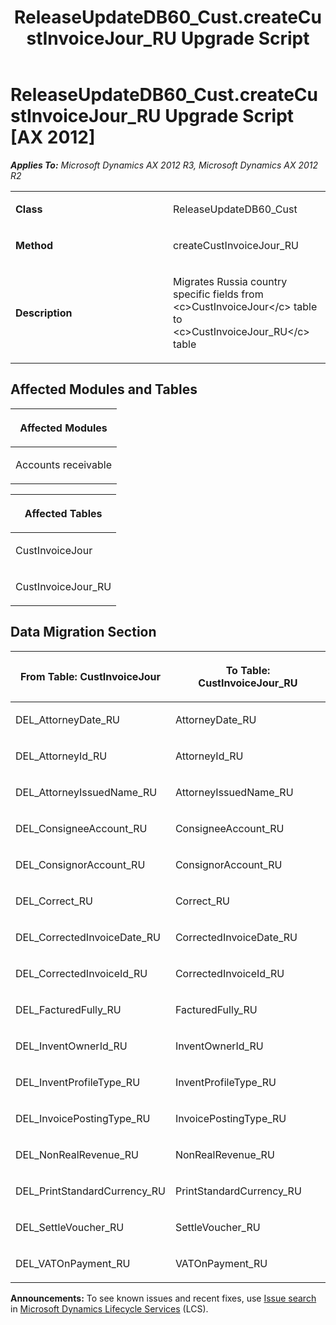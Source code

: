 ﻿---
title: ReleaseUpdateDB60_Cust.createCustInvoiceJour_RU Upgrade Script
TOCTitle: ReleaseUpdateDB60_Cust.createCustInvoiceJour_RU Upgrade Script
ms:assetid: 44909e5d-cb9a-e110-dd20-50d6dd8ebe9d
ms:mtpsurl: https://msdn.microsoft.com/en-us/library/JJ718907(v=AX.60)
ms:contentKeyID: 49707957
ms.date: 05/18/2015
mtps_version: v=AX.60
---

# ReleaseUpdateDB60\_Cust.createCustInvoiceJour\_RU Upgrade Script [AX 2012]


_**Applies To:** Microsoft Dynamics AX 2012 R3, Microsoft Dynamics AX 2012 R2_

<table>
<colgroup>
<col style="width: 50%" />
<col style="width: 50%" />
</colgroup>
<tbody>
<tr class="odd">
<td><p><strong>Class</strong></p></td>
<td><p>ReleaseUpdateDB60_Cust</p></td>
</tr>
<tr class="even">
<td><p><strong>Method</strong></p></td>
<td><p>createCustInvoiceJour_RU</p></td>
</tr>
<tr class="odd">
<td><p><strong>Description</strong></p></td>
<td><p>Migrates Russia country specific fields from &lt;c&gt;CustInvoiceJour&lt;/c&gt; table to &lt;c&gt;CustInvoiceJour_RU&lt;/c&gt; table</p></td>
</tr>
</tbody>
</table>


## Affected Modules and Tables

<table>
<colgroup>
<col style="width: 100%" />
</colgroup>
<thead>
<tr class="header">
<th><p>Affected Modules</p></th>
</tr>
</thead>
<tbody>
<tr class="odd">
<td><p>Accounts receivable</p></td>
</tr>
</tbody>
</table>


<table>
<colgroup>
<col style="width: 100%" />
</colgroup>
<thead>
<tr class="header">
<th><p>Affected Tables</p></th>
</tr>
</thead>
<tbody>
<tr class="odd">
<td><p>CustInvoiceJour</p></td>
</tr>
<tr class="even">
<td><p>CustInvoiceJour_RU</p></td>
</tr>
</tbody>
</table>


## Data Migration Section

<table>
<colgroup>
<col style="width: 50%" />
<col style="width: 50%" />
</colgroup>
<thead>
<tr class="header">
<th><p>From Table: CustInvoiceJour</p></th>
<th><p>To Table: CustInvoiceJour_RU</p></th>
</tr>
</thead>
<tbody>
<tr class="odd">
<td><p>DEL_AttorneyDate_RU</p></td>
<td><p>AttorneyDate_RU</p></td>
</tr>
<tr class="even">
<td><p>DEL_AttorneyId_RU</p></td>
<td><p>AttorneyId_RU</p></td>
</tr>
<tr class="odd">
<td><p>DEL_AttorneyIssuedName_RU</p></td>
<td><p>AttorneyIssuedName_RU</p></td>
</tr>
<tr class="even">
<td><p>DEL_ConsigneeAccount_RU</p></td>
<td><p>ConsigneeAccount_RU</p></td>
</tr>
<tr class="odd">
<td><p>DEL_ConsignorAccount_RU</p></td>
<td><p>ConsignorAccount_RU</p></td>
</tr>
<tr class="even">
<td><p>DEL_Correct_RU</p></td>
<td><p>Correct_RU</p></td>
</tr>
<tr class="odd">
<td><p>DEL_CorrectedInvoiceDate_RU</p></td>
<td><p>CorrectedInvoiceDate_RU</p></td>
</tr>
<tr class="even">
<td><p>DEL_CorrectedInvoiceId_RU</p></td>
<td><p>CorrectedInvoiceId_RU</p></td>
</tr>
<tr class="odd">
<td><p>DEL_FacturedFully_RU</p></td>
<td><p>FacturedFully_RU</p></td>
</tr>
<tr class="even">
<td><p>DEL_InventOwnerId_RU</p></td>
<td><p>InventOwnerId_RU</p></td>
</tr>
<tr class="odd">
<td><p>DEL_InventProfileType_RU</p></td>
<td><p>InventProfileType_RU</p></td>
</tr>
<tr class="even">
<td><p>DEL_InvoicePostingType_RU</p></td>
<td><p>InvoicePostingType_RU</p></td>
</tr>
<tr class="odd">
<td><p>DEL_NonRealRevenue_RU</p></td>
<td><p>NonRealRevenue_RU</p></td>
</tr>
<tr class="even">
<td><p>DEL_PrintStandardCurrency_RU</p></td>
<td><p>PrintStandardCurrency_RU</p></td>
</tr>
<tr class="odd">
<td><p>DEL_SettleVoucher_RU</p></td>
<td><p>SettleVoucher_RU</p></td>
</tr>
<tr class="even">
<td><p>DEL_VATOnPayment_RU</p></td>
<td><p>VATOnPayment_RU</p></td>
</tr>
</tbody>
</table>

  
**Announcements:** To see known issues and recent fixes, use [Issue search](http://go.microsoft.com/fwlink/?linkid=389258) in [Microsoft Dynamics Lifecycle Services](http://go.microsoft.com/fwlink/?linkid=306505) (LCS).

